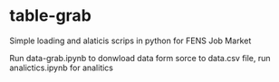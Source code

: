 # table-grab
Simple loading and alaticis scrips in python for FENS Job Market

Run data-grab.ipynb to donwload data form sorce to data.csv file, run analictics.ipynb for analitics

